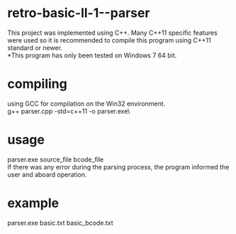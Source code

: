 # retro-basic-ll-1--parser
This project was implemented using C++.
Many C++11 specific features were used so it is recommended to compile this program using C++11 standard or newer.\
*This program has only been tested on Windows 7 64 bit.
# compiling
using GCC for compilation on the Win32 environment.\
g++ parser.cpp -std=c++11 -o parser.exe\
# usage
parser.exe source_file bcode_file\
If there was any error during the parsing process, the program informed the user and aboard operation.
# example
parser.exe basic.txt basic_bcode.txt